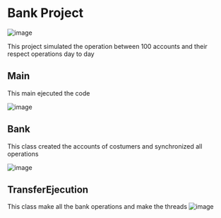 # Bank Project

![image](https://user-images.githubusercontent.com/93608793/179618961-8d448c95-29dd-4e9a-8dc0-2b616abfa891.png)

This project simulated the operation between 100 accounts and their respect operations day to day


## Main 

This main ejecuted the code

![image](https://user-images.githubusercontent.com/93608793/179619433-6a20b617-6821-4e3a-a29a-6432c84bcd86.png)
 
 
 ## Bank 

 This class created the accounts of costumers and synchronized all operations
 
 ![image](https://user-images.githubusercontent.com/93608793/179619732-552c25d2-b274-4500-a592-a66a1e6eb48b.png)


## TransferEjecution 

This class make all the bank operations and make the threads
![image](https://user-images.githubusercontent.com/93608793/179619879-79a5ec86-0451-4af4-89d3-3abc35a2165a.png)
